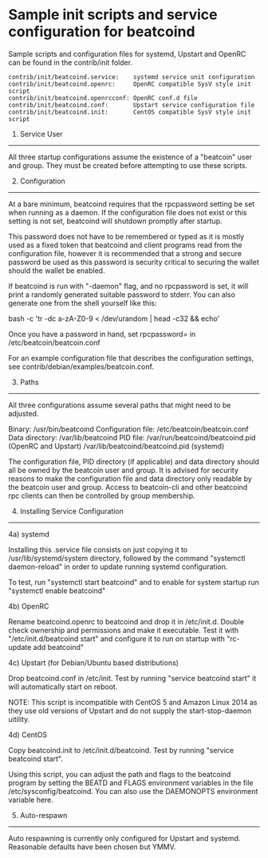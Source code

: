 Sample init scripts and service configuration for beatcoind
==========================================================

Sample scripts and configuration files for systemd, Upstart and OpenRC
can be found in the contrib/init folder.

    contrib/init/beatcoind.service:    systemd service unit configuration
    contrib/init/beatcoind.openrc:     OpenRC compatible SysV style init script
    contrib/init/beatcoind.openrcconf: OpenRC conf.d file
    contrib/init/beatcoind.conf:       Upstart service configuration file
    contrib/init/beatcoind.init:       CentOS compatible SysV style init script

1. Service User
---------------------------------

All three startup configurations assume the existence of a "beatcoin" user
and group.  They must be created before attempting to use these scripts.

2. Configuration
---------------------------------

At a bare minimum, beatcoind requires that the rpcpassword setting be set
when running as a daemon.  If the configuration file does not exist or this
setting is not set, beatcoind will shutdown promptly after startup.

This password does not have to be remembered or typed as it is mostly used
as a fixed token that beatcoind and client programs read from the configuration
file, however it is recommended that a strong and secure password be used
as this password is security critical to securing the wallet should the
wallet be enabled.

If beatcoind is run with "-daemon" flag, and no rpcpassword is set, it will
print a randomly generated suitable password to stderr.  You can also
generate one from the shell yourself like this:

bash -c 'tr -dc a-zA-Z0-9 < /dev/urandom | head -c32 && echo'

Once you have a password in hand, set rpcpassword= in /etc/beatcoin/beatcoin.conf

For an example configuration file that describes the configuration settings,
see contrib/debian/examples/beatcoin.conf.

3. Paths
---------------------------------

All three configurations assume several paths that might need to be adjusted.

Binary:              /usr/bin/beatcoind
Configuration file:  /etc/beatcoin/beatcoin.conf
Data directory:      /var/lib/beatcoind
PID file:            /var/run/beatcoind/beatcoind.pid (OpenRC and Upstart)
                     /var/lib/beatcoind/beatcoind.pid (systemd)

The configuration file, PID directory (if applicable) and data directory
should all be owned by the beatcoin user and group.  It is advised for security
reasons to make the configuration file and data directory only readable by the
beatcoin user and group.  Access to beatcoin-cli and other beatcoind rpc clients
can then be controlled by group membership.

4. Installing Service Configuration
-----------------------------------

4a) systemd

Installing this .service file consists on just copying it to
/usr/lib/systemd/system directory, followed by the command
"systemctl daemon-reload" in order to update running systemd configuration.

To test, run "systemctl start beatcoind" and to enable for system startup run
"systemctl enable beatcoind"

4b) OpenRC

Rename beatcoind.openrc to beatcoind and drop it in /etc/init.d.  Double
check ownership and permissions and make it executable.  Test it with
"/etc/init.d/beatcoind start" and configure it to run on startup with
"rc-update add beatcoind"

4c) Upstart (for Debian/Ubuntu based distributions)

Drop beatcoind.conf in /etc/init.  Test by running "service beatcoind start"
it will automatically start on reboot.

NOTE: This script is incompatible with CentOS 5 and Amazon Linux 2014 as they
use old versions of Upstart and do not supply the start-stop-daemon uitility.

4d) CentOS

Copy beatcoind.init to /etc/init.d/beatcoind. Test by running "service beatcoind start".

Using this script, you can adjust the path and flags to the beatcoind program by
setting the BEATD and FLAGS environment variables in the file
/etc/sysconfig/beatcoind. You can also use the DAEMONOPTS environment variable here.

5. Auto-respawn
-----------------------------------

Auto respawning is currently only configured for Upstart and systemd.
Reasonable defaults have been chosen but YMMV.
